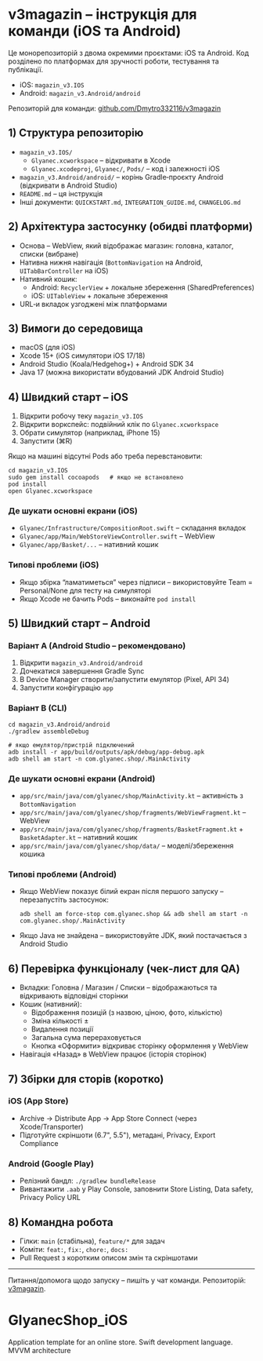 # v3magazin – інструкція для команди (iOS та Android)

Це монорепозиторій з двома окремими проєктами: iOS та Android. Код розділено по платформах для зручності роботи, тестування та публікації.

- iOS: `magazin_v3.IOS`
- Android: `magazin_v3.Android/android`

Репозиторій для команди: [github.com/Dmytro332116/v3magazin](https://github.com/Dmytro332116/v3magazin)

## 1) Структура репозиторію

- `magazin_v3.IOS/`
  - `Glyanec.xcworkspace` – відкривати в Xcode
  - `Glyanec.xcodeproj`, `Glyanec/`, `Pods/` – код і залежності iOS
- `magazin_v3.Android/android/` – корінь Gradle‑проєкту Android (відкривати в Android Studio)
- `README.md` – ця інструкція
- Інші документи: `QUICKSTART.md`, `INTEGRATION_GUIDE.md`, `CHANGELOG.md`

## 2) Архітектура застосунку (обидві платформи)

- Основа – WebView, який відображає магазин: головна, каталог, списки (вибране)
- Нативна нижня навігація (`BottomNavigation` на Android, `UITabBarController` на iOS)
- Нативний кошик:
  - Android: `RecyclerView` + локальне збереження (SharedPreferences)
  - iOS: `UITableView` + локальне збереження
- URL‑и вкладок узгоджені між платформами

## 3) Вимоги до середовища

- macOS (для iOS)
- Xcode 15+ (iOS симулятори iOS 17/18)
- Android Studio (Koala/Hedgehog+) + Android SDK 34
- Java 17 (можна використати вбудований JDK Android Studio)

## 4) Швидкий старт – iOS

1. Відкрити робочу теку `magazin_v3.IOS`
2. Відкрити воркспейс: подвійний клік по `Glyanec.xcworkspace`
3. Обрати симулятор (наприклад, iPhone 15)
4. Запустити (⌘R)

Якщо на машині відсутні Pods або треба перевстановити:
```
cd magazin_v3.IOS
sudo gem install cocoapods   # якщо не встановлено
pod install
open Glyanec.xcworkspace
```

### Де шукати основні екрани (iOS)
- `Glyanec/Infrastructure/CompositionRoot.swift` – складання вкладок
- `Glyanec/app/Main/WebStoreViewController.swift` – WebView
- `Glyanec/app/Basket/...` – нативний кошик

### Типові проблеми (iOS)
- Якщо збірка “ламатиметься” через підписи – використовуйте Team = Personal/None для тесту на симуляторі
- Якщо Xcode не бачить Pods – виконайте `pod install`

## 5) Швидкий старт – Android

### Варіант A (Android Studio – рекомендовано)
1. Відкрити `magazin_v3.Android/android`
2. Дочекатися завершення Gradle Sync
3. В Device Manager створити/запустити емулятор (Pixel, API 34)
4. Запустити конфігурацію `app`

### Варіант B (CLI)
```
cd magazin_v3.Android/android
./gradlew assembleDebug

# якщо емулятор/пристрій підключений
adb install -r app/build/outputs/apk/debug/app-debug.apk
adb shell am start -n com.glyanec.shop/.MainActivity
```

### Де шукати основні екрани (Android)
- `app/src/main/java/com/glyanec/shop/MainActivity.kt` – активність з `BottomNavigation`
- `app/src/main/java/com/glyanec/shop/fragments/WebViewFragment.kt` – WebView
- `app/src/main/java/com/glyanec/shop/fragments/BasketFragment.kt` + `BasketAdapter.kt` – нативний кошик
- `app/src/main/java/com/glyanec/shop/data/` – моделі/збереження кошика

### Типові проблеми (Android)
- Якщо WebView показує білий екран після першого запуску – перезапустіть застосунок:
  ```
  adb shell am force-stop com.glyanec.shop && adb shell am start -n com.glyanec.shop/.MainActivity
  ```
- Якщо Java не знайдена – використовуйте JDK, який постачається з Android Studio

## 6) Перевірка функціоналу (чек‑лист для QA)
- Вкладки: Головна / Магазин / Списки – відображаються та відкривають відповідні сторінки
- Кошик (нативний):
  - Відображення позицій (з назвою, ціною, фото, кількістю)
  - Зміна кількості ±
  - Видалення позиції
  - Загальна сума перераховується
  - Кнопка «Оформити» відкриває сторінку оформлення у WebView
- Навігація «Назад» в WebView працює (історія сторінок)

## 7) Збірки для сторів (коротко)

### iOS (App Store)
- Archive → Distribute App → App Store Connect (через Xcode/Transporter)
- Підготуйте скріншоти (6.7", 5.5"), метадані, Privacy, Export Compliance

### Android (Google Play)
- Релізний бандл: `./gradlew bundleRelease`
- Вивантажити `.aab` у Play Console, заповнити Store Listing, Data safety, Privacy Policy URL

## 8) Командна робота
- Гілки: `main` (стабільна), `feature/*` для задач
- Коміти: `feat:`, `fix:`, `chore:`, `docs:`
- Pull Request з коротким описом змін та скріншотами

---
Питання/допомога щодо запуску – пишіть у чат команди. Репозиторій: [v3magazin](https://github.com/Dmytro332116/v3magazin).

# GlyanecShop_iOS

Application template for an online store.
Swift development language.
MVVM architecture